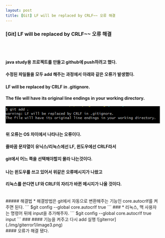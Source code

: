 ```yaml
---
layout: post
title: [Git] LF will be replaced by CRLF~~ 오류 해결
---
```

### [Git] LF will be replaced by CRLF~~ 오류 해결
<br><br>


#### java study용 프로젝트를 만들고 github에 push하려고 했다.
#### 수정된 파일들을 모두 add 해주는 과정에서 아래와 같은 오류가 발생했다.
###
#### LF will be replaced by CRLF in .gitignore.
#### The file will have its original line endings in your working directory.
![giterror](./img/giterror1/image1.png)
###
#### 위 오류는 OS 차이에서 나타나는 오류이다.
#### 줄바꿈 문자열이 유닉스/리눅스에선 LF, 윈도우에선 CRLF라서 
#### git에서 어느 쪽을 선택해야할지 몰라 나는것이다.
###
#### 나는 윈도우를 쓰고 있어서 위같은 오류메시지가 나왔고
#### 리눅스를 쓴다면 LF와 CRLF의 자리가 바뀐 메시지가 나올 것이다.

<br>
##### 해결법
* 해결방법은 git에서 자동으로 변환해주는 기능인 core.autocrlf를 켜주면 된다.
```
$git config --global core.autocrlf true
```
###
* 리눅스, 맥 사용자는 명령어 뒤에 input을 추가해주자.
```
$git config --global core.autocrlf true input
```
###
#### 기능을 켜주고 다시 add 실행
![giterror](./img/giterror1/image3.png)

<br>
#### 오류가 해결 됐다.